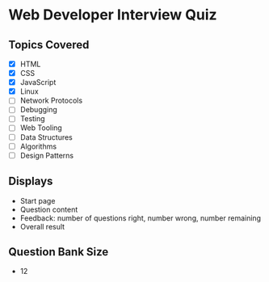# Web Developer Interview Quiz

## Topics Covered
* [x] HTML
* [x] CSS
* [x] JavaScript
* [x] Linux
* [ ] Network Protocols
* [ ] Debugging
* [ ] Testing
* [ ] Web Tooling
* [ ] Data Structures
* [ ] Algorithms
* [ ] Design Patterns

## Displays
* Start page
* Question content
* Feedback: number of questions right, number wrong, number remaining
* Overall result

## Question Bank Size
* 12

